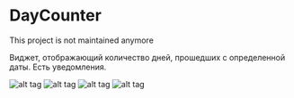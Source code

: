 # DayCounter

This project is not maintained anymore

Виджет, отображающий количество дней, прошедших с определенной даты. Есть уведомления.

![alt tag](https://cloud.githubusercontent.com/assets/13080767/16989474/0895f2b4-4e9d-11e6-916c-ab97a4b8d0e3.png)
![alt tag](https://cloud.githubusercontent.com/assets/13080767/16989473/08965402-4e9d-11e6-9a86-ad7bb8b08aa9.png)
![alt tag](https://cloud.githubusercontent.com/assets/13080767/16989475/08990260-4e9d-11e6-80b2-cc8e55362bc3.png)
![alt tag](https://cloud.githubusercontent.com/assets/13080767/16989476/08991c0a-4e9d-11e6-827a-f319ecc00d3e.png)
